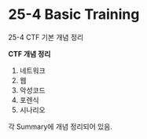 # 25-4 Basic Training

25-4 CTF 기본 개념 정리

**CTF 개념 정리**

1) 네트워크
2) 웹
3) 악성코드
4) 포렌식
5) 시나리오

각 Summary에 개념 정리되어 있음.

